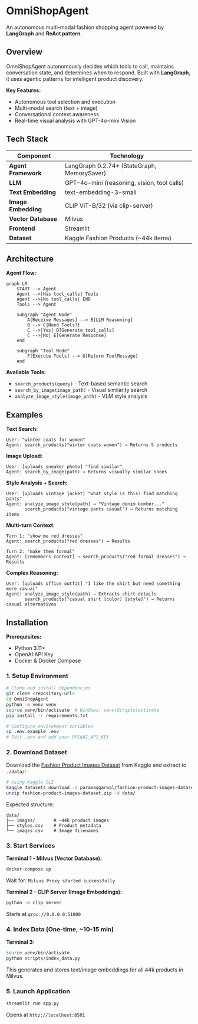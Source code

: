 # OmniShopAgent

An autonomous multi-modal fashion shopping agent powered by **LangGraph** and **ReAct pattern**.

## Overview

OmniShopAgent autonomously decides which tools to call, maintains conversation state, and determines when to respond. Built with **LangGraph**, it uses agentic patterns for intelligent product discovery.

**Key Features:**
- Autonomous tool selection and execution
- Multi-modal search (text + image)
- Conversational context awareness
- Real-time visual analysis with GPT-4o-mini Vision

## Tech Stack

| Component | Technology |
|-----------|-----------|
| **Agent Framework** | LangGraph 0.2.74+ (StateGraph, MemorySaver) |
| **LLM** | GPT-4o-mini (reasoning, vision, tool calls) |
| **Text Embedding** | text-embedding-3-small |
| **Image Embedding** | CLIP ViT-B/32 (via clip-server) |
| **Vector Database** | Milvus |
| **Frontend** | Streamlit |
| **Dataset** | Kaggle Fashion Products (~44k items) |

## Architecture

**Agent Flow:**

```mermaid
graph LR
    START --> Agent
    Agent -->|Has tool_calls| Tools
    Agent -->|No tool_calls| END
    Tools --> Agent
    
    subgraph "Agent Node"
        A[Receive Messages] --> B[LLM Reasoning]
        B --> C{Need Tools?}
        C -->|Yes| D[Generate tool_calls]
        C -->|No| E[Generate Response]
    end
    
    subgraph "Tool Node"
        F[Execute Tools] --> G[Return ToolMessage]
    end
```

**Available Tools:**
- `search_products(query)` - Text-based semantic search
- `search_by_image(image_path)` - Visual similarity search  
- `analyze_image_style(image_path)` - VLM style analysis

## Examples

**Text Search:**
```
User: "winter coats for women"
Agent: search_products("winter coats women") → Returns 5 products
```

**Image Upload:**
```
User: [uploads sneaker photo] "find similar"
Agent: search_by_image(path) → Returns visually similar shoes
```

**Style Analysis + Search:**
```
User: [uploads vintage jacket] "what style is this? find matching pants"
Agent: analyze_image_style(path) → "Vintage denim bomber..."
       search_products("vintage pants casual") → Returns matching items
```

**Multi-turn Context:**
```
Turn 1: "show me red dresses"
Agent: search_products("red dresses") → Results

Turn 2: "make them formal"
Agent: [remembers context] → search_products("red formal dresses") → Results
```

**Complex Reasoning:**
```
User: [uploads office outfit] "I like the shirt but need something more casual"
Agent: analyze_image_style(path) → Extracts shirt details
       search_products("casual shirt [color] [style]") → Returns casual alternatives
```

## Installation

**Prerequisites:**
- Python 3.11+
- OpenAI API Key
- Docker & Docker Compose

### 1. Setup Environment
```bash
# Clone and install dependencies
git clone <repository-url>
cd OmniShopAgent
python -m venv venv
source venv/bin/activate  # Windows: venv\Scripts\activate
pip install -r requirements.txt

# Configure environment variables
cp .env.example .env
# Edit .env and add your OPENAI_API_KEY
```

### 2. Download Dataset
Download the [Fashion Product Images Dataset](https://www.kaggle.com/datasets/paramaggarwal/fashion-product-images-dataset) from Kaggle and extract to `./data/`:

```bash
# Using Kaggle CLI
kaggle datasets download -d paramaggarwal/fashion-product-images-dataset
unzip fashion-product-images-dataset.zip -d data/
```

Expected structure:
```
data/
├── images/       # ~44k product images
├── styles.csv    # Product metadata
└── images.csv    # Image filenames
```

### 3. Start Services

**Terminal 1 - Milvus (Vector Database):**
```bash
docker-compose up
```
Wait for: `Milvus Proxy started successfully`

**Terminal 2 - CLIP Server (Image Embeddings):**
```bash
python -m clip_server
```
Starts at `grpc://0.0.0.0:51000`

### 4. Index Data (One-time, ~10-15 min)
**Terminal 3:**
```bash
source venv/bin/activate
python scripts/index_data.py
```

This generates and stores text/image embeddings for all 44k products in Milvus.

### 5. Launch Application
```bash
streamlit run app.py
```
Opens at `http://localhost:8501`

